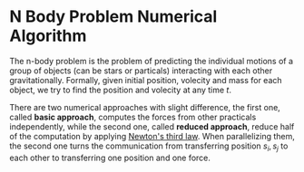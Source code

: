 # N Body Problem Numerical Algorithm

The n-body problem is the problem of predicting the individual motions of a group of objects (can be stars or particals) interacting with each other gravitationally. Formally, given initial position, volecity and mass for each object, we try to find the position and volecity at any time $t$.

There are two numerical approaches with slight difference, the first one, called **basic approach**, computes the forces from other practicals independently, while the second one, called **reduced approach**, reduce half of the computation by applying [Newton's third law](). When parallelizing them, the second one turns the communication from transferring position $s_i, s_j$ to each other to transferring one position and one force.





